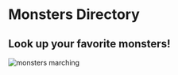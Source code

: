# Monsters Directory


## Look up your favorite monsters!

![monsters marching](https://i.guim.co.uk/img/media/15b1c268b3ef64b5299e68b9b6179bea73abffec/158_0_1212_728/master/1212.jpg?width=1200&quality=85&auto=format&fit=max&s=1a6fa05d2cdffe554e69655bb365a23e)

